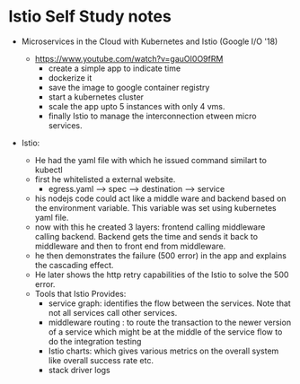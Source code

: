 # Istio Self Study notes
* Microservices in the Cloud with Kubernetes and Istio (Google I/O '18)
  * https://www.youtube.com/watch?v=gauOI0O9fRM
    * create a simple app to indicate time
    * dockerize it
    * save the image to google container registry
    * start a kubernetes cluster
    * scale the app upto 5 instances with only 4 vms.
    * finally Istio to manage the interconnection etween micro services.  

 * Istio:
   * He had the yaml file with which he issued command similart to kubectl
   * first he whitelisted a external website.
     * egress.yaml --> spec --> destination --> service
   * his nodejs code could act like a middle ware and backend based on the environment variable. This variable was set using kubernetes yaml file.
   * now with this he created 3 layers: frontend calling middleware calling backend. Backend gets the time and sends it back to middleware and then to front end from middleware.
   * he then demonstrates the failure (500 error) in the app and explains the cascading effect.
   * He later shows the http retry capabilities of the Istio to solve the 500 error. 
   * Tools that Istio Provides:
     * service graph: identifies the flow between the services. Note that not all services call other services.
     * middleware routing : to route the transaction to the newer version of a service which might be at the middle of the service flow to do the integration testing
     * Istio charts: which gives various metrics on the overall system like overall success rate etc.
     * stack driver logs
